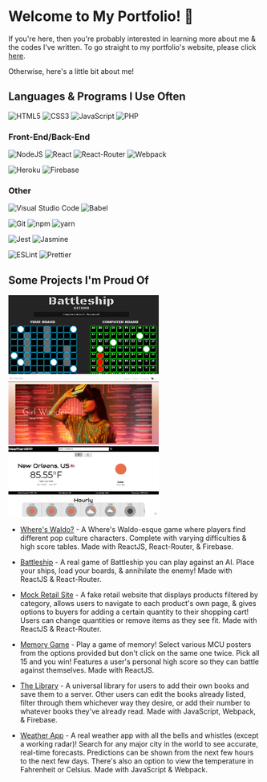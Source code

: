 # Welcome to My Portfolio! :wave:

If you're here, then you're probably interested in learning more about me & the codes I've written. To go straight to my portfolio's website, please click [here](URL).

Otherwise, here's a little bit about me!

## Languages & Programs I Use Often

<img alt="HTML5" src="https://img.shields.io/badge/html5-%23E34F26.svg?style=for-the-badge&logo=html5&logoColor=white"/> <img alt="CSS3" src="https://img.shields.io/badge/css3-%231572B6.svg?style=for-the-badge&logo=css3&logoColor=white"/> <img alt="JavaScript" src="https://img.shields.io/badge/javascript-%23323330.svg?style=for-the-badge&logo=javascript&logoColor=%23F7DF1E"/> <img alt="PHP" src="https://img.shields.io/badge/php-%23777BB4.svg?style=for-the-badge&logo=php&logoColor=white"/>

### Front-End/Back-End

<img alt="NodeJS" src="https://img.shields.io/badge/node.js-%2343853D.svg?style=for-the-badge&logo=nodedotjs&logoColor=white"/> <img alt="React" src="https://img.shields.io/badge/react-%2320232a.svg?style=for-the-badge&logo=react&logoColor=%2361DAFB"/> <img alt="React-Router" src="https://img.shields.io/badge/react-router-%2320232a.svg?style=for-the-badge&logo=react-router&logoColor=fc052f"/> <img alt="Webpack" src="https://img.shields.io/badge/webpack-%238DD6F9.svg?style=for-the-badge&logo=webpack&logoColor=black" />

<img alt="Heroku" src="https://img.shields.io/badge/heroku-%23430098.svg?style=for-the-badge&logo=heroku&logoColor=white"/> <img alt="Firebase" src="https://img.shields.io/badge/firebase-%23039BE5.svg?style=for-the-badge&logo=firebase"/>

### Other

<img alt="Visual Studio Code" src="https://img.shields.io/badge/VisualStudioCode-0078d7.svg?style=for-the-badge&logo=visual-studio-code&logoColor=white"/> <img alt="Babel" src="https://img.shields.io/badge/Babel-F9DC3e?style=for-the-badge&logo=babel&logoColor=black" />

<img alt="Git" src="https://img.shields.io/badge/git-%23F05033.svg?style=for-the-badge&logo=git&logoColor=white"/> <img alt="npm" src="https://img.shields.io/badge/npm-9e9e9e?style=for-the-badge&logo=npm&logoColor=black" /> <img alt="yarn" src="https://img.shields.io/badge/yarn-08bbcf?style=for-the-badge&logo=yarn&logoColor=black" />

<img alt="Jest" src="https://img.shields.io/badge/-jest-%23C21325?style=for-the-badge&logo=jest&logoColor=white"/> <img alt="Jasmine" src="https://img.shields.io/badge/-Jasmine-%238A4182?style=for-the-badge&logo=Jasmine&logoColor=white"/>

<img alt="ESLint" src="https://img.shields.io/badge/ESLint-4B3263?style=for-the-badge&logo=eslint&logoColor=white" /> <img alt="Prettier" src="https://img.shields.io/badge/Prettier-d013d6?style=for-the-badge&logo=prettier&logoColor=white">

## Some Projects I'm Proud Of

<img alt="Battleship" src="https://raw.githubusercontent.com/savwiley/portfolio/master/src/images/battleship.png" width="300" /> <img alt="Mock Retail Site" src="https://raw.githubusercontent.com/savwiley/portfolio/master/src/images/shopping.png" width="300" /> <img alt="Weather App" src="https://raw.githubusercontent.com/savwiley/portfolio/master/src/images/weather.png" width="300" />

- [Where's Waldo?](https://github.com/savwiley/waldo) - A Where's Waldo-esque game where players find different pop culture characters. Complete with varying difficulties & high score tables. Made with ReactJS, React-Router, & Firebase.

- [Battleship](https://github.com/savwiley/battleship) - A real game of Battleship you can play against an AI. Place your ships, load your boards, & annihilate the enemy! Made with ReactJS & React-Router.

- [Mock Retail Site](https://github.com/savwiley/shopping-cart) - A fake retail website that displays products filtered by category, allows users to navigate to each product's own page, & gives options to buyers for adding a certain quantity to their shopping cart! Users can change quantities or remove items as they see fit. Made with ReactJS & React-Router.

- [Memory Game](https://github.com/savwiley/memoryCard) - Play a game of memory! Select various MCU posters from the options provided but don't click on the same one twice. Pick all 15 and you win! Features a user's personal high score so they can battle against themselves. Made with ReactJS.

- [The Library](https://github.com/savwiley/libraryProject) - A universal library for users to add their own books and save them to a server. Other users can edit the books already listed, filter through them whichever way they desire, or add their number to whatever books they've already read. Made with JavaScript, Webpack, & Firebase.

- [Weather App](https://github.com/savwiley/weather) - A real weather app with all the bells and whistles (except a working radar)! Search for any major city in the world to see accurate, real-time forecasts. Predictions can be shown from the next few hours to the next few days. There's also an option to view the temperature in Fahrenheit or Celsius. Made with JavaScript & Webpack.